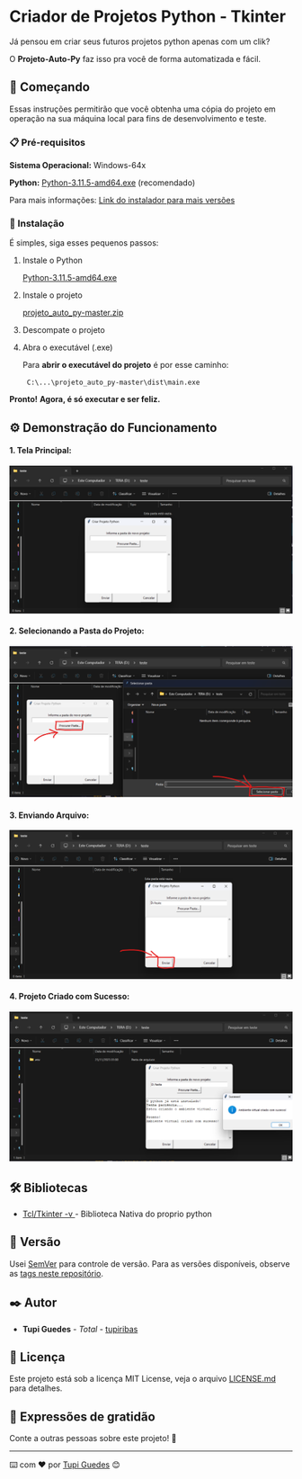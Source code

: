 # Criador de Projetos Python - Tkinter

Já pensou em criar seus futuros projetos python apenas com um clik?

O **Projeto-Auto-Py** faz isso pra você de forma automatizada e fácil.

## 🚀 Começando

Essas instruções permitirão que você obtenha uma cópia do projeto em operação na sua máquina local para fins de desenvolvimento e teste.

### 📋 Pré-requisitos


**Sistema Operacional:** Windows-64x

**Python:** [Python-3.11.5-amd64.exe](https://www.python.org/ftp/python/3.11.5/python-3.11.5-amd64.exe) (recomendado)


Para mais informações: [Link do instalador para mais versões](https://www.python.org/downloads/release/python-3115/)

### 🔧 Instalação

É simples, siga esses pequenos passos:


1. Instale o Python

    [Python-3.11.5-amd64.exe](https://www.python.org/ftp/python/3.11.5/python-3.11.5-amd64.exe)


2. Instale o projeto

    [projeto_auto_py-master.zip](https://github.com/tupiribas/projeto_auto_py/archive/refs/heads/master.zip)

3. Descompate o projeto

4. Abra o executável (.exe)

    Para **abrir o executável do projeto** é por esse caminho:
    
        C:\...\projeto_auto_py-master\dist\main.exe

**Pronto!**
**Agora, é só executar e ser feliz.**

## ⚙️ Demonstração do Funcionamento

#### 1. Tela Principal: 

![Mostrando a tela principal do projeto após abrir o executável](demo/01_tela_principal.png)

#### 2. Selecionando a Pasta do Projeto:

![Mostrando a tela principal, junto à tela do explorador de arquivos, após clicar no botão "Procurar Pasta"](demo/02_nova_pasta_do_projeto.png)

#### 3. Enviando Arquivo: 
![Mostrando a tela principal, após clicar no botão "Enviar"](demo/03_enviar.png)

#### 4. Projeto Criado com Sucesso: 
![Mostrando a pasta .env (ambiente virtual) do Python criada e mostrando a mensagem do projeto criado com sucesso.](demo/04_projeto_criado_com_sucesso.png)

## 🛠️ Bibliotecas

* [Tcl/Tkinter -v ](https://docs.python.org/3/library/tkinter.html) - Biblioteca Nativa do proprio python

## 📌 Versão

Usei [SemVer](http://semver.org/) para controle de versão. Para as versões disponíveis, observe as [tags neste repositório](https://github.com/tupiribas/projeto_auto_py). 

## ✒️ Autor

* **Tupi Guedes** - *Total* - [tupiribas](https://github.com/tupiribas)

## 📄 Licença

Este projeto está sob a licença MIT License, veja o arquivo [LICENSE.md](https://github.com/tupiribas/projeto_auto_py/blob/master/LICENSEhttps://github.com/usuario/projeto/licenca) para detalhes.

## 🎁 Expressões de gratidão

Conte a outras pessoas sobre este projeto! 📢

---
⌨️ com ❤️ por [Tupi Guedes](https://gist.github.com/lohhans) 😊